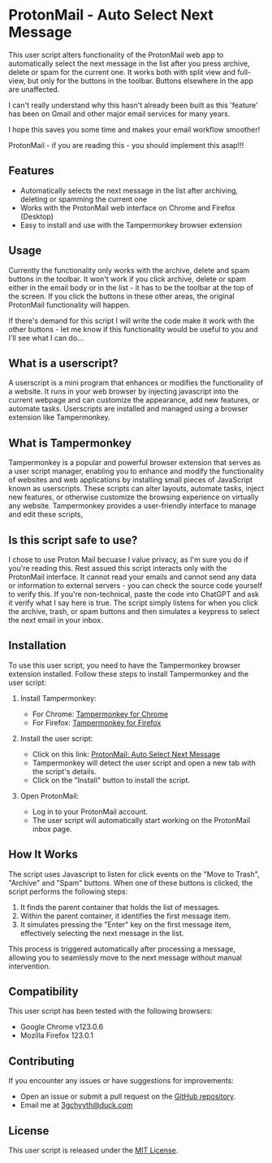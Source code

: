 # ProtonMail - Auto Select Next Message

This user script alters functionality of the ProtonMail web app to automatically select the next message in the list after you press archive, delete or spam for the current one. It works both with split view and full-view, but only for the buttons in the toolbar. Buttons elsewhere in the app are unaffected.

I can't really understand why this hasn't already been built as this 'feature' has been on Gmail and other major email services for many years. 

I hope this saves you some time and makes your email workflow smoother!

ProtonMail - if you are reading this - you should implement this asap!!!

## Features

- Automatically selects the next message in the list after archiving, deleting or spamming the current one
- Works with the ProtonMail web interface on Chrome and Firefox (Desktop)
- Easy to install and use with the Tampermonkey browser extension

## Usage
Currently the functionality only works with the archive, delete and spam buttons in the toolbar. It won't work if you click archive, delete or spam either in the email body or in the list - it has to be the toolbar at the top of the screen. If you click the buttons in these other areas, the original ProtonMail functionality will happen.

If there's demand for this script I will write the code make it work with the other buttons - let me know if this functionality would be useful to you and I'll see what I can do... 

## What is a userscript?

A userscript is a mini program that enhances or modifies the functionality of a website. It runs in your web browser by injecting javascript into the current webpage and can customize the appearance, add new features, or automate tasks. Userscripts are installed and managed using a browser extension like Tampermonkey.

## What is Tampermonkey

Tampermonkey is a popular and powerful browser extension that serves as a user script manager, enabling you to enhance and modify the functionality of websites and web applications by installing small pieces of JavaScript known as userscripts. These scripts can alter layouts, automate tasks, inject new features, or otherwise customize the browsing experience on virtually any website. Tampermonkey provides a user-friendly interface to manage and edit these scripts,

## Is this script safe to use?

I chose to use Proton Mail becuase I value privacy, as I'm sure you do if you're reading this. Rest assued this script interacts only with the ProtonMail interface. It cannot read your emails and cannot send any data or information to external servers - you can check the source code yourself to verify this. If you're non-technical, paste the code into ChatGPT and ask it verify what I say here is true. The script simply listens for when you click the archive, trash, or spam buttons and then simulates a keypress to select the next email in your inbox. 

## Installation

To use this user script, you need to have the Tampermonkey browser extension installed. Follow these steps to install Tampermonkey and the user script:

1. Install Tampermonkey:
   - For Chrome: [Tampermonkey for Chrome](https://chrome.google.com/webstore/detail/tampermonkey/dhdgffkkebhmkfjojejmpbldmpobfkfo)
   - For Firefox: [Tampermonkey for Firefox](https://addons.mozilla.org/en-US/firefox/addon/tampermonkey/)

2. Install the user script:
   - Click on this link: [ProtonMail: Auto Select Next Message](https://raw.githubusercontent.com/tompos2/proton_mail_auto_select_next_message/master/main.user.js)
   - Tampermonkey will detect the user script and open a new tab with the script's details.
   - Click on the "Install" button to install the script.

3. Open ProtonMail:
   - Log in to your ProtonMail account.
   - The user script will automatically start working on the ProtonMail inbox page.

## How It Works

The script uses Javascript to listen for click events on the "Move to Trash", "Archive" and "Spam" buttons. When one of these buttons is clicked, the script performs the following steps:

1. It finds the parent container that holds the list of messages.
2. Within the parent container, it identifies the first message item.
3. It simulates pressing the "Enter" key on the first message item, effectively selecting the next message in the list.

This process is triggered automatically after processing a message, allowing you to seamlessly move to the next message without manual intervention.

## Compatibility

This user script has been tested with the following browsers:

- Google Chrome v123.0.6
- Mozilla Firefox 123.0.1

## Contributing

If you encounter any issues or have suggestions for improvements:

- Open an issue or submit a pull request on the [GitHub repository](https://github.com/yourusername/protonmail-auto-move-to-next-message).
- Email me at 3gchyyth@duck.com

## License

This user script is released under the [MIT License](https://opensource.org/licenses/MIT).

